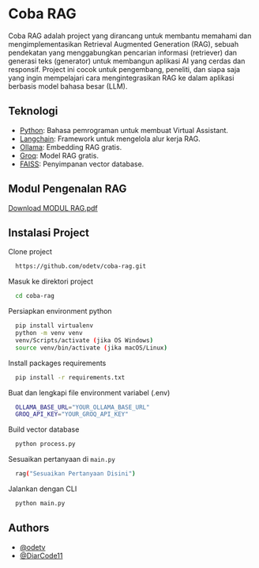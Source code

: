 # Coba RAG

Coba RAG adalah project yang dirancang untuk membantu memahami dan mengimplementasikan Retrieval Augmented Generation (RAG), sebuah pendekatan yang menggabungkan pencarian informasi (retriever) dan generasi teks (generator) untuk membangun aplikasi AI yang cerdas dan responsif. Project ini cocok untuk pengembang, peneliti, dan siapa saja yang ingin mempelajari cara mengintegrasikan RAG ke dalam aplikasi berbasis model bahasa besar (LLM).

## Teknologi

- [Python](https://www.python.org/): Bahasa pemrograman untuk membuat Virtual Assistant.
- [Langchain](https://www.langchain.com/): Framework untuk mengelola alur kerja RAG.
- [Ollama](https://ollama.com/): Embedding RAG gratis.
- [Groq](https://groq.com/): Model RAG gratis.
- [FAISS](https://faiss.ai/): Penyimpanan vector database.

## Modul Pengenalan RAG

[Download MODUL RAG.pdf](modul/MODUL%20RAG.pdf)

## Instalasi Project

Clone project

```bash
  https://github.com/odetv/coba-rag.git
```

Masuk ke direktori project

```bash
  cd coba-rag
```

Persiapkan environment python

```bash
  pip install virtualenv
  python -m venv venv
  venv/Scripts/activate (jika OS Windows)
  source venv/bin/activate (jika macOS/Linux)
```

Install packages requirements

```bash
  pip install -r requirements.txt
```

Buat dan lengkapi file environment variabel (.env)

```bash
  OLLAMA_BASE_URL="YOUR_OLLAMA_BASE_URL"
  GROQ_API_KEY="YOUR_GROQ_API_KEY"
```

Build vector database

```bash
  python process.py
```

Sesuaikan pertanyaan di `main.py`

```bash
  rag("Sesuaikan Pertanyaan Disini")
```

Jalankan dengan CLI

```bash
  python main.py
```

## Authors

- [@odetv](https://www.github.com/odetv)
- [@DiarCode11](https://github.com/DiarCode11)
